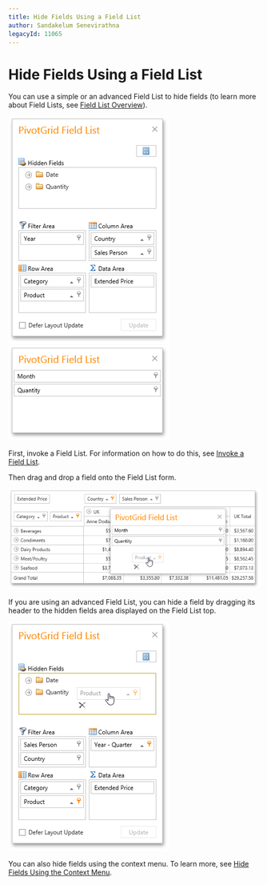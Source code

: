 ```yaml
---
title: Hide Fields Using a Field List
author: Sandakelum Senevirathna
legacyId: 11065
---
```

# Hide Fields Using a Field List
You can use a simple or an advanced Field List to hide fields (to learn more about Field Lists, see [Field List Overview](../../field-list-overview.md)).

![EU_ExcelFieldList](../../../../images/img15860.png)&nbsp;&nbsp;![EU_SimpleFieldList](../../../../images/img15873.png)

First, invoke a Field List. For information on how to do this, see [Invoke a Field List](../../field-list/invoke-a-field-list.md).

Then drag and drop a field onto the Field List form.

![EU_FieldListSimpleHide](../../../../images/img15867.png)

If you are using an advanced Field List, you can hide a field by dragging its header to the hidden fields area displayed on the Field List top.

![EU_FieldListHide](../../../../images/img15863.png)

You can also hide fields using the context menu. To learn more, see [Hide Fields Using the Context Menu](hide-fields-using-the-context-menu.md).